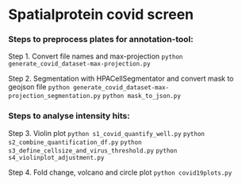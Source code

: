 Spatialprotein covid screen
===============================

### Steps to preprocess plates for annotation-tool:
Step 1. Convert file names and max-projection
`python generate_covid_dataset-max-projection.py`

Step 2. Segmentation with HPACellSegmentator and convert mask to geojson file
`python generate_covid_dataset-max-projection_segmentation.py`
`python mask_to_json.py`

### Steps to analyse intensity hits:
Step 3. Violin plot
`python s1_covid_quantify_well.py`
`python s2_combine_quantification_df.py`
`python s3_define_cellsize_and_virus_threshold.py`
`python s4_violinplot_adjustment.py`

Step 4. Fold change, volcano and circle plot
`python covid19plots.py`